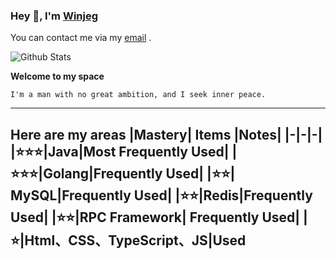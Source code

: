 ### Hey 👋, I'm [Winjeg][homePage]

You can contact me via my [email][myEmail] .

![Github Stats](https://github-readme-stats.vercel.app/api?username=winjeg&show_icons=true)  

**Welcome to my space**

```
I'm a man with no great ambition, and I seek inner peace.
```

---

**Here are my areas**
|Mastery| Items |Notes|
|-|-|-|
|⭐⭐⭐|Java|Most Frequently Used|
|⭐⭐⭐|Golang|Frequently Used|
|⭐⭐| MySQL|Frequently Used|
|⭐⭐|Redis|Frequently Used|
|⭐⭐|RPC Framework| Frequently Used|
|⭐|Html、CSS、TypeScript、JS|Used
---


[homePage]: https://winjeg.github.io/
[myEmail]: mailto://winjeg@qq.com
